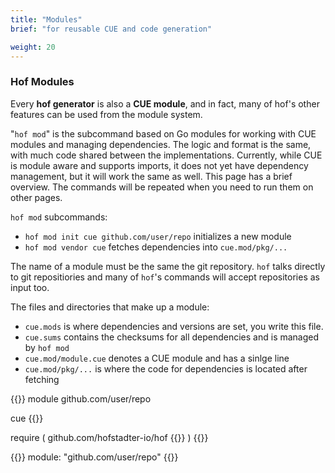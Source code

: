 ```yaml
---
title: "Modules"
brief: "for reusable CUE and code generation"

weight: 20
---
```


### Hof Modules

Every __hof generator__ is also a __CUE module__,
and in fact, many of hof's other features can
be used from the module system.

"`hof mod`" is the subcommand based on Go modules
for working with CUE modules and managing dependencies.
The logic and format is the same, with much code shared between the implementations.
Currently, while CUE is module aware and supports imports,
it does not yet have dependency management, but it will work the same as well.
This page has a brief overview. The commands will
be repeated when you need to run them on other pages.

`hof mod` subcommands:

- `hof mod init cue github.com/user/repo` initializes a new module
- `hof mod vendor cue` fetches dependencies into `cue.mod/pkg/...`

The name of a module must be the same the git repository.
`hof` talks directly to git repositiories and many of
`hof`'s commands will accept repositories as input too.

The files and directories that make up a module:

- `cue.mods` is where dependencies and versions are set, you write this file.
- `cue.sums` contains the checksums for all dependencies and is managed by `hof mod`
- `cue.mod/module.cue` denotes a CUE module and has a sinlge line
- `cue.mod/pkg/...` is where the code for dependencies is located after fetching

{{<codeInner title="cue.mods">}}
module github.com/user/repo

cue {{<cue-version>}}

require (
	github.com/hofstadter-io/hof {{<hof-version>}}
)
{{</codeInner>}}

{{<codeInner title="cue.mod/module.cue">}}
module: "github.com/user/repo"
{{</codeInner>}}
